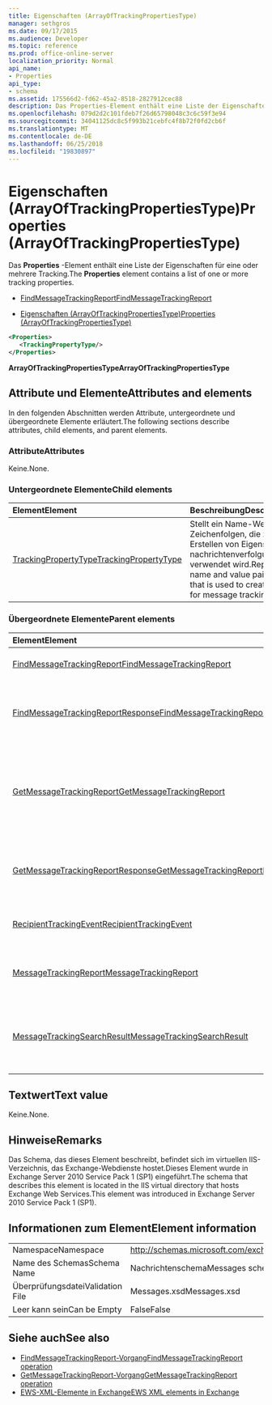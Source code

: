 ```yaml
---
title: Eigenschaften (ArrayOfTrackingPropertiesType)
manager: sethgros
ms.date: 09/17/2015
ms.audience: Developer
ms.topic: reference
ms.prod: office-online-server
localization_priority: Normal
api_name:
- Properties
api_type:
- schema
ms.assetid: 175566d2-fd62-45a2-8518-2827912cec88
description: Das Properties-Element enthält eine Liste der Eigenschaften für eine oder mehrere Tracking.
ms.openlocfilehash: 079d2d2c101fdeb7f26d65798048c3c6c59f3e94
ms.sourcegitcommit: 34041125dc8c5f993b21cebfc4f8b72f0fd2cb6f
ms.translationtype: MT
ms.contentlocale: de-DE
ms.lasthandoff: 06/25/2018
ms.locfileid: "19830897"
---
```

# <a name="properties-arrayoftrackingpropertiestype"></a><span data-ttu-id="dc30c-103">Eigenschaften (ArrayOfTrackingPropertiesType)</span><span class="sxs-lookup"><span data-stu-id="dc30c-103">Properties (ArrayOfTrackingPropertiesType)</span></span>

<span data-ttu-id="dc30c-104">Das **Properties** -Element enthält eine Liste der Eigenschaften für eine oder mehrere Tracking.</span><span class="sxs-lookup"><span data-stu-id="dc30c-104">The **Properties** element contains a list of one or more tracking properties.</span></span> 
  
- [<span data-ttu-id="dc30c-105">FindMessageTrackingReport</span><span class="sxs-lookup"><span data-stu-id="dc30c-105">FindMessageTrackingReport</span></span>](findmessagetrackingreport.md)
  
- [<span data-ttu-id="dc30c-106">Eigenschaften (ArrayOfTrackingPropertiesType)</span><span class="sxs-lookup"><span data-stu-id="dc30c-106">Properties (ArrayOfTrackingPropertiesType)</span></span>](properties-arrayoftrackingpropertiestype.md)
  
```xml
<Properties>
   <TrackingPropertyType/>
</Properties>
```

<span data-ttu-id="dc30c-107">**ArrayOfTrackingPropertiesType**</span><span class="sxs-lookup"><span data-stu-id="dc30c-107">**ArrayOfTrackingPropertiesType**</span></span>

## <a name="attributes-and-elements"></a><span data-ttu-id="dc30c-108">Attribute und Elemente</span><span class="sxs-lookup"><span data-stu-id="dc30c-108">Attributes and elements</span></span>

<span data-ttu-id="dc30c-109">In den folgenden Abschnitten werden Attribute, untergeordnete und übergeordnete Elemente erläutert.</span><span class="sxs-lookup"><span data-stu-id="dc30c-109">The following sections describe attributes, child elements, and parent elements.</span></span>
  
### <a name="attributes"></a><span data-ttu-id="dc30c-110">Attribute</span><span class="sxs-lookup"><span data-stu-id="dc30c-110">Attributes</span></span>

<span data-ttu-id="dc30c-111">Keine.</span><span class="sxs-lookup"><span data-stu-id="dc30c-111">None.</span></span>
  
### <a name="child-elements"></a><span data-ttu-id="dc30c-112">Untergeordnete Elemente</span><span class="sxs-lookup"><span data-stu-id="dc30c-112">Child elements</span></span>

|<span data-ttu-id="dc30c-113">**Element**</span><span class="sxs-lookup"><span data-stu-id="dc30c-113">**Element**</span></span>|<span data-ttu-id="dc30c-114">**Beschreibung**</span><span class="sxs-lookup"><span data-stu-id="dc30c-114">**Description**</span></span>|
|:-----|:-----|
|[<span data-ttu-id="dc30c-115">TrackingPropertyType</span><span class="sxs-lookup"><span data-stu-id="dc30c-115">TrackingPropertyType</span></span>](trackingpropertytype.md) <br/> |<span data-ttu-id="dc30c-116">Stellt ein Name-Wert-Paar von Zeichenfolgen, die zum Erstellen von Eigenschaften für nachrichtenverfolgungsberichte verwendet wird.</span><span class="sxs-lookup"><span data-stu-id="dc30c-116">Represents a name and value pair of strings that is used to create properties for message tracking reports.</span></span>  <br/> |
   
### <a name="parent-elements"></a><span data-ttu-id="dc30c-117">Übergeordnete Elemente</span><span class="sxs-lookup"><span data-stu-id="dc30c-117">Parent elements</span></span>

|<span data-ttu-id="dc30c-118">**Element**</span><span class="sxs-lookup"><span data-stu-id="dc30c-118">**Element**</span></span>|<span data-ttu-id="dc30c-119">**Beschreibung**</span><span class="sxs-lookup"><span data-stu-id="dc30c-119">**Description**</span></span>|
|:-----|:-----|
|[<span data-ttu-id="dc30c-120">FindMessageTrackingReport</span><span class="sxs-lookup"><span data-stu-id="dc30c-120">FindMessageTrackingReport</span></span>](findmessagetrackingreport.md) <br/> |<span data-ttu-id="dc30c-121">Gibt Kriterien für die Typen von Nachrichten suchen.</span><span class="sxs-lookup"><span data-stu-id="dc30c-121">Specifies criteria for the types of messages to find.</span></span>  <br/> |
|[<span data-ttu-id="dc30c-122">FindMessageTrackingReportResponse</span><span class="sxs-lookup"><span data-stu-id="dc30c-122">FindMessageTrackingReportResponse</span></span>](findmessagetrackingreportresponse.md) <br/> |<span data-ttu-id="dc30c-123">Enthält den Status und das Ergebnis einer einzelnen Anforderung [FindMessageTrackingReport Vorgang](findmessagetrackingreport-operation.md) .</span><span class="sxs-lookup"><span data-stu-id="dc30c-123">Contains the status and result of a single [FindMessageTrackingReport operation](findmessagetrackingreport-operation.md) request.</span></span>  <br/> |
|[<span data-ttu-id="dc30c-124">GetMessageTrackingReport</span><span class="sxs-lookup"><span data-stu-id="dc30c-124">GetMessageTrackingReport</span></span>](getmessagetrackingreport.md) <br/> |<span data-ttu-id="dc30c-125">Enthält die Anforderung für den [GetMessageTrackingReport Vorgang](getmessagetrackingreport-operation.md) zum Abrufen der vollständigen Nachricht Nachverfolgen der Bericht für den angegebenen ID.</span><span class="sxs-lookup"><span data-stu-id="dc30c-125">Contains the request for the [GetMessageTrackingReport operation](getmessagetrackingreport-operation.md) to retrieve the full message tracking report for the specified ID.</span></span>  <br/> |
|[<span data-ttu-id="dc30c-126">GetMessageTrackingReportResponse</span><span class="sxs-lookup"><span data-stu-id="dc30c-126">GetMessageTrackingReportResponse</span></span>](getmessagetrackingreportresponse.md) <br/> |<span data-ttu-id="dc30c-127">Enthält das Ergebnis einer einzelnen Anforderung [GetMessageTrackingReport Vorgang](getmessagetrackingreport-operation.md) .</span><span class="sxs-lookup"><span data-stu-id="dc30c-127">Contains the result of a single [GetMessageTrackingReport operation](getmessagetrackingreport-operation.md) request.</span></span>  <br/> |
|[<span data-ttu-id="dc30c-128">RecipientTrackingEvent</span><span class="sxs-lookup"><span data-stu-id="dc30c-128">RecipientTrackingEvent</span></span>](recipienttrackingevent.md) <br/> |<span data-ttu-id="dc30c-129">Enthält Informationen für ein einzelnes Ereignis für einen Empfänger.</span><span class="sxs-lookup"><span data-stu-id="dc30c-129">Contains information for a single event for a recipient.</span></span>  <br/> |
|[<span data-ttu-id="dc30c-130">MessageTrackingReport</span><span class="sxs-lookup"><span data-stu-id="dc30c-130">MessageTrackingReport</span></span>](messagetrackingreport.md) <br/> |<span data-ttu-id="dc30c-131">Enthält eine Nachricht, die in einem [GetMessageTrackingReport-Vorgang](getmessagetrackingreport-operation.md)zurückgegeben wird.</span><span class="sxs-lookup"><span data-stu-id="dc30c-131">Contains a single message that is returned in a [GetMessageTrackingReport operation](getmessagetrackingreport-operation.md).</span></span>  <br/> |
|[<span data-ttu-id="dc30c-132">MessageTrackingSearchResult</span><span class="sxs-lookup"><span data-stu-id="dc30c-132">MessageTrackingSearchResult</span></span>](messagetrackingsearchresult.md) <br/> |<span data-ttu-id="dc30c-133">Ein einzelnes Nachricht Ergebnis für ein [FindMessageTrackingReportResponse](findmessagetrackingreportresponse.md) -Element enthält.</span><span class="sxs-lookup"><span data-stu-id="dc30c-133">Contains a single message result for a [FindMessageTrackingReportResponse](findmessagetrackingreportresponse.md) element.</span></span>  <br/> |
   
## <a name="text-value"></a><span data-ttu-id="dc30c-134">Textwert</span><span class="sxs-lookup"><span data-stu-id="dc30c-134">Text value</span></span>

<span data-ttu-id="dc30c-135">Keine.</span><span class="sxs-lookup"><span data-stu-id="dc30c-135">None.</span></span>
  
## <a name="remarks"></a><span data-ttu-id="dc30c-136">Hinweise</span><span class="sxs-lookup"><span data-stu-id="dc30c-136">Remarks</span></span>

<span data-ttu-id="dc30c-137">Das Schema, das dieses Element beschreibt, befindet sich im virtuellen IIS-Verzeichnis, das Exchange-Webdienste hostet.Dieses Element wurde in Exchange Server 2010 Service Pack 1 (SP1) eingeführt.</span><span class="sxs-lookup"><span data-stu-id="dc30c-137">The schema that describes this element is located in the IIS virtual directory that hosts Exchange Web Services.This element was introduced in Exchange Server 2010 Service Pack 1 (SP1).</span></span>
  
## <a name="element-information"></a><span data-ttu-id="dc30c-138">Informationen zum Element</span><span class="sxs-lookup"><span data-stu-id="dc30c-138">Element information</span></span>

|||
|:-----|:-----|
|<span data-ttu-id="dc30c-139">Namespace</span><span class="sxs-lookup"><span data-stu-id="dc30c-139">Namespace</span></span>  <br/> |http://schemas.microsoft.com/exchange/services/2006/messages  <br/> |
|<span data-ttu-id="dc30c-140">Name des Schemas</span><span class="sxs-lookup"><span data-stu-id="dc30c-140">Schema Name</span></span>  <br/> |<span data-ttu-id="dc30c-141">Nachrichtenschema</span><span class="sxs-lookup"><span data-stu-id="dc30c-141">Messages schema</span></span>  <br/> |
|<span data-ttu-id="dc30c-142">Überprüfungsdatei</span><span class="sxs-lookup"><span data-stu-id="dc30c-142">Validation File</span></span>  <br/> |<span data-ttu-id="dc30c-143">Messages.xsd</span><span class="sxs-lookup"><span data-stu-id="dc30c-143">Messages.xsd</span></span>  <br/> |
|<span data-ttu-id="dc30c-144">Leer kann sein</span><span class="sxs-lookup"><span data-stu-id="dc30c-144">Can be Empty</span></span>  <br/> |<span data-ttu-id="dc30c-145">False</span><span class="sxs-lookup"><span data-stu-id="dc30c-145">False</span></span>  <br/> |
   
## <a name="see-also"></a><span data-ttu-id="dc30c-146">Siehe auch</span><span class="sxs-lookup"><span data-stu-id="dc30c-146">See also</span></span>

- [<span data-ttu-id="dc30c-147">FindMessageTrackingReport-Vorgang</span><span class="sxs-lookup"><span data-stu-id="dc30c-147">FindMessageTrackingReport operation</span></span>](findmessagetrackingreport-operation.md)
- [<span data-ttu-id="dc30c-148">GetMessageTrackingReport-Vorgang</span><span class="sxs-lookup"><span data-stu-id="dc30c-148">GetMessageTrackingReport operation</span></span>](getmessagetrackingreport-operation.md)
- [<span data-ttu-id="dc30c-149">EWS-XML-Elemente in Exchange</span><span class="sxs-lookup"><span data-stu-id="dc30c-149">EWS XML elements in Exchange</span></span>](ews-xml-elements-in-exchange.md)

